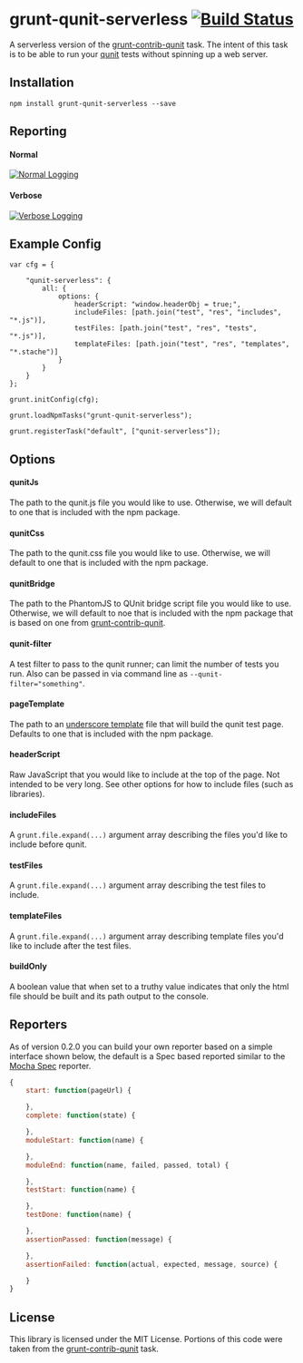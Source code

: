 grunt-qunit-serverless [![Build Status](https://travis-ci.org/jgable/grunt-qunit-serverless.png?branch=master)](https://travis-ci.org/jgable/grunt-qunit-serverless)
======================

A serverless version of the [grunt-contrib-qunit](https://github.com/gruntjs/grunt-contrib-qunit) task.  The intent of this task is to be able to run your [qunit](http://qunitjs.com/) tests without spinning up a web server.

## Installation

    npm install grunt-qunit-serverless --save

## Reporting

#### Normal
[![Normal Logging](http://jgable-hosting.s3.amazonaws.com/qunit-serverless-basic-logging.png)](http://jgable-hosting.s3.amazonaws.com/qunit-serverless-basic-logging.png)

#### Verbose
[![Verbose Logging](http://jgable-hosting.s3.amazonaws.com/qunit-serverless-verbose-logging.png)](http://jgable-hosting.s3.amazonaws.com/qunit-serverless-verbose-logging.png)

## Example Config

    var cfg = {
    	
    	"qunit-serverless": {
    		all: {
    			options: {
    				headerScript: "window.headerObj = true;",
    				includeFiles: [path.join("test", "res", "includes", "*.js")],
    				testFiles: [path.join("test", "res", "tests", "*.js")],
    				templateFiles: [path.join("test", "res", "templates", "*.stache")]
    			}
    		}
    	}
    };
    
    grunt.initConfig(cfg);
    
    grunt.loadNpmTasks("grunt-qunit-serverless");
    
    grunt.registerTask("default", ["qunit-serverless"]);

## Options

#### qunitJs

The path to the qunit.js file you would like to use.  Otherwise, we will default to one that is included with the npm package.

#### qunitCss

The path to the qunit.css file you would like to use.  Otherwise, we will default to one that is included with the npm package.

#### qunitBridge

The path to the PhantomJS to QUnit bridge script file you would like to use.  Otherwise, we will default to noe that is included with the npm package that is based on one from [grunt-contrib-qunit](https://github.com/gruntjs/grunt-contrib-qunit/blob/master/phantomjs/bridge.js).

#### qunit-filter

A test filter to pass to the qunit runner; can limit the number of tests you run.  Also can be passed in via command line as `--qunit-filter="something"`.

#### pageTemplate

The path to an [underscore template](http://underscorejs.org/#template) file that will build the qunit test page.  Defaults to one that is included with the npm package.

#### headerScript

Raw JavaScript that you would like to include at the top of the page.  Not intended to be very long.  See other options for how to include files (such as libraries).

#### includeFiles

A `grunt.file.expand(...)` argument array describing the files you'd like to include before qunit.

#### testFiles

A `grunt.file.expand(...)` argument array describing the test files to include.

#### templateFiles

A `grunt.file.expand(...)` argument array describing template files you'd like to include after the test files.

#### buildOnly

A boolean value that when set to a truthy value indicates that only the html file should be built and its path output to the console.

## Reporters

As of version 0.2.0 you can build your own reporter based on a simple interface shown below, the default is a Spec based reported similar to the [Mocha Spec](https://mochajs.org/#reporters) reporter.

```javascript
{
    start: function(pageUrl) {

    },
    complete: function(state) {

    },
    moduleStart: function(name) {

    },
    moduleEnd: function(name, failed, passed, total) {

    },
    testStart: function(name) {

    },
    testDone: function(name) {

    },
    assertionPassed: function(message) {

    },
    assertionFailed: function(actual, expected, message, source) {

    }
}
```

## License

This library is licensed under the MIT License.  Portions of this code were taken from the [grunt-contrib-qunit](https://github.com/gruntjs/grunt-contrib-qunit) task.

